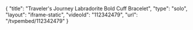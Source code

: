 {
    "title": "Traveler's Journey Labradorite Bold Cuff Bracelet",
    "type": "solo",
    "layout": "iframe-static",
    "videoId": "112342479",
    "url": "\/tvpembed\/112342479"
}